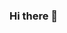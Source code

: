 ### Hi there 👋

<!--
**echo-ix/echo-ix** is a ✨ _special_ ✨ repository because its `README.md` (this file) appears on your GitHub profile.

Here are some ideas to get you started:

😄 Good Good Study Day Day Up ...
- 🔭 I’m currently working on ...
- 🌱 I’m currently learning ...
- 👯 I’m looking to collaborate on ...
- 🤔 I’m looking for help with ...
- 💬 Ask me about ...
- 📫 How to reach me: ...
- 😄 Pronouns: ...
- ⚡ Fun fact: ...
-->
